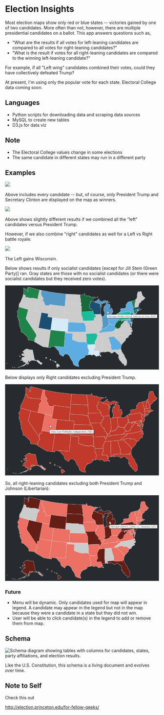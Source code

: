 # Election Insights

Most election maps show only red or blue states -- victories gained by one of two candidates. More often than not, however, there are multiple presidential candidates on a ballot. This app answers questions such as,

- "What are the results if all votes for left-leaning candidates are compared to all votes for right-leaning candidates?" 
- "What is the result if votes for all right-leaning candidates are compared to the winning left-leaning candidate?"

For example, if all "Left wing" candidates combined their votes, could they have collectively defeated Trump?

At present, I'm using only the popular vote for each state. Electoral College data coming soon.

## Languages

- Python scripts for downloading data and scraping data sources 
- MySQL to create new tables
- D3.js for data viz

## Note

- The Electoral College values change in some elections
- The same candidate in different states may run in a different party

## Examples

<img src="https://www.roxorsoxor.com/imgs/snagsforgh/electionsInsights/ppp-everyone.png" width="640">

Above includes every candidate -- but, of course, only President Trump and Secretary Clinton are displayed on the map as winners.

<img src="https://www.roxorsoxor.com/imgs/snagsforgh/electionsInsights/ppp-allLeftVStrump.png" width="640">

Above shows slightly different results if we combined all the "left" candidates versus President Trump.

However, if we also combine "right" candidates as well for a Left vs Right battle royale:

<img src="https://www.roxorsoxor.com/imgs/snagsforgh/electionsInsights/ppp-allLeftAllRight.png" width="640">

The Left gains Wisconsin.

Below shows results if only socialist candidates [except for Jill Stein (Green Party)] ran. Gray states are those with no socialist candidates (or there were socialist candidates but they received zero votes).

![Map showing Electoral results for only socialist candidates but excluding Jill Stein.](imgs/noGreen2.png)

Below displays only Right candidates excluding President Trump.

![Map showing Electoral results for only right-leaning candidates but excluding Donald Trump.](imgs/allRightNoTrump.png)

So, all right-leaning candidates excluding both President Trump and Johnson (Libertarian):

![Map displaying electoral results for all right-leaning candidates excluding both President Trump and Johnson (Libertarian)](imgs/allRightNoTrumpNorJohnson.png)

### Future

- Menu will be dynamic. Only candidates used for map will appear in legend. A candidate may appear in the legend but not in the map because they were a candidate in a state but they did not win.
- User will be able to click candidate(s) in the legend to add or remove them from map.

## Schema

![Schema diagram showing tables with columns for candidates, states, party affiliations, and election results.](https://jotascript.files.wordpress.com/2018/10/schema_101618.png)

Like the U.S. Constitution, this schema is a living document and evolves over time.

## Note to Self
Check this out

http://election.princeton.edu/for-fellow-geeks/
